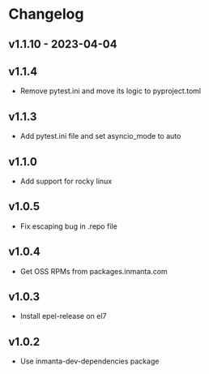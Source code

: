 # Changelog

## v1.1.10 - 2023-04-04


## v1.1.4
- Remove pytest.ini and move its logic to pyproject.toml

## v1.1.3
- Add pytest.ini file and set asyncio_mode to auto

## v1.1.0
- Add support for rocky linux

## v1.0.5
- Fix escaping bug in .repo file

## v1.0.4
- Get OSS RPMs from packages.inmanta.com

## v1.0.3
- Install epel-release on el7

## v1.0.2
- Use inmanta-dev-dependencies package
